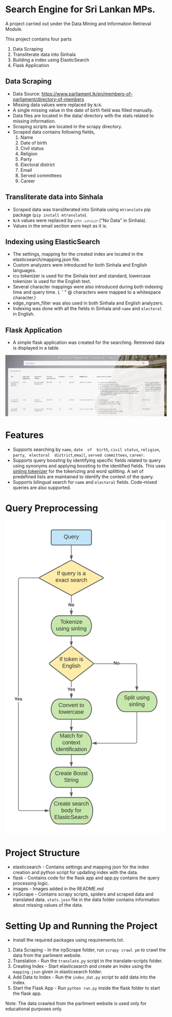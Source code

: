 # Search Engine for Sri Lankan MPs.

A project carried out under the Data Mining and Information Retrieval Module.

This project contains four parts

1. Data Scraping
2. Transliterate data into Sinhala
3. Building a index using ElasticSearch
4. Flask Application

## Data Scraping
- Data Source: https://www.parliament.lk/en/members-of-parliament/directory-of-members
- Missing data values were replaced by `N/A`.
- A single missing value in the date of birth field was filled manually.
- Data files are located in the data/ directory with the stats related to missing information.
- Scraping scripts are located in the scrapy directory.
- Scraped data contains following fields,
    1. Name
    2. Date of birth 
    3. Civil status
    4. Religion
    5. Party
    6. Electoral district
    7. Email
    8. Served committees
    9. Career

## Transliterate data into Sinhala

- Scraped data was transliterated into Sinhala using `mtranslate` pip package (`pip install mtranslate`).
- `N/A` values were replaced by `දත්ත නොමැත` ("No Data" in Sinhala).
- Values in the email section were kept as it is.

## Indexing using ElasticSearch

- The settings, mapping for the created index are located in the elasticsearch/mapping.json file.
- Custom analyzers were introduced for both Sinhala and English languages.
- icu tokenizer is used for the Sinhala text and standard, lowercase tokenizer is used for the English text.
- Several character mappings were also introduced during both indexing time and query time. (. ' " @ characters were mapped to a whitespace character.)
- edge_ngram_filter was also used in both Sinhala and English analyzers.
- Indexing was done with all the fields in Sinhala and `name` and `electoral` in English.

## Flask Application

- A simple flask application was created for the searching. Retreived data is displayed in a table.

<img src="images\ui.png">

# Features

- Supports  searching  by  `name`,  `date  of  birth`,  `civil status`,  `religion`,  `party`, ` electoral  district`,`email`, `served committees`, `career`.
- Supports query boosting by identifying specific fields related to query using synonyms and applying boosting to the identified fields. This uses [sinling tokenizer](https://github.com/ysenarath/sinling) for the tokenizing and word splitting. A set of predefined lists are maintained to identify the context of the query.
- Supports bilingual search for `name` and `electoral` fields. Code-mixed queries are also supported.

# Query Preprocessing

<img src="images\flow.png" width="500">


# Project Structure

- elasticsearch - Contains settings and mapping json for the index creation and python script for updating index with the data.
- flask - Contains code for the flask app and app.py contains the query processing logic.
- images - Images added in the README.md
- irpScrape - Contains scrapy scripts, spiders and scraped data and translated data. `stats.josn` file in the data folder contains information about missing values of the data.
# Setting Up and Running the Project

- Install the required packages using requirements.txt.

1. Data Scraping - In the irpScrape folder, run `scrapy crawl pm` to crawl the data from the parliment website.
2. Translation - Run the `translate.py` script in the translate-scripts folder.
3. Creating Index - Start elasticsearch and create an index using the `mapping.json` given in elasticsearch folder.
4. Add Data to Index - Run the `index_dat.py` script to add data into the index.
5. Start the Flask App - Run `python run.py` inside the flask folder to start the flask app.


Note: The data crawled from the parliment website is used only for educational purposes only.

